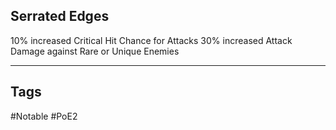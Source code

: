 ## Serrated Edges
10% increased Critical Hit Chance for Attacks
30% increased Attack Damage against Rare or Unique Enemies

---
## Tags
#Notable
#PoE2
